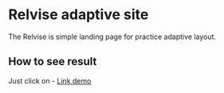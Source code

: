 # Relvise adaptive site
The Relvise is simple landing page for practice adaptive layout.


## How to see result
Just click on - [Link demo](https://anakharsis9.github.io/relvise-site/)
